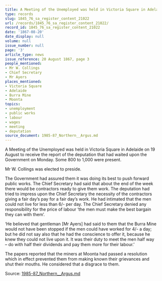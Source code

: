 ```yaml
---
title: A Meeting of the Unemployed was held in Victoria Square in Adelaide on 19 August
type: records
slug: 1845_76_sa_register_content_21022
url: /records/1845_76_sa_register_content_21022/
record_id: 1845_76_sa_register_content_21022
date: '1867-08-20'
date_display: null
volume: null
issue_number: null
page: '3'
article_type: news
issue_reference: 20 August 1867, page 3
people_mentioned:
- Mr W. Collings
- Chief Secretary
- Mr Ayers
places_mentioned:
- Victoria Square
- Adelaide
- Burra Mine
- Moonta
topics:
- unemployment
- public works
- labour
- wages
- meeting
- deputation
source_document: 1985-87_Northern__Argus.md
---
```


A Meeting of the Unemployed was held in Victoria Square in Adelaide on 19 August to receive the report of the deputation that had waited upon the Government on Monday.  Some 800 to 1,000 were present.

Mr W. Collings was elected to preside.

The Government had assured them it was doing its best to push forward public works.  The Chief Secretary had said that about the end of the week there would be contractors ready to give them work.  The deputation had tried to impress upon the Chief Secretary the necessity of the contractors giving a fair day’s pay for a fair day’s work.  He had intimated that the men could not live for less than 6/- per day.  The Chief Secretary denied any responsibility for the price of labour ‘the men must make the best bargain they can with them’. 

‘He believed that gentleman [Mr Ayers] had said to them that the Burra Mine would not have been stopped if the men could have worked for 4/- a day; but he did not say also that he had the conscience to offer it, because he knew they could not live upon it.  It was their duty to meet the men half way – do with half their dividends and pay them more for their labour.’

The papers reported that the miners at Moonta had passed a resolution which in effect prevented them from making known their grievances and shut their mouths.  He considered that a disgrace to them.

Source: [1985-87_Northern__Argus.md](/downloads/markdown/1985-87_Northern__Argus.md)
